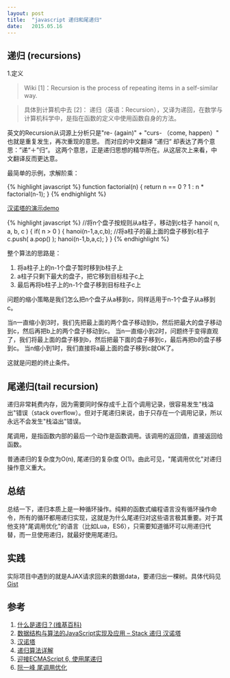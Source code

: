 ```yaml
---
layout: post
title:  "javascript 递归和尾递归"
date:   2015.05.16
---
```


## 递归 (recursions)

1.定义

> Wiki [1]：Recursion is the process of repeating items in a self-similar way.


> 具体到计算机中去 [2]： 递归（英语：Recursion），又译为递回，在数学与计算机科学中，是指在函数的定义中使用函数自身的方法。

英文的Recursion从词源上分析只是"re- (again)" + "curs- （come, happen）" 也就是重复发生，再次重现的意思。 而对应的中文翻译 ”递归“ 却表达了两个意思：”递“＋”归“。 这两个意思，正是递归思想的精华所在。从这层次上来看，中文翻译反而更达意。

最简单的示例，求解阶乘：

{% highlight javascript %}
function factorial(n) {
    return n == 0 ? 1 : n * factorial(n-1);
}
{% endhighlight %}


[汉诺塔的演示demo](http://jsfiddle.net/timwzw/S7mYF/light/)

{% highlight javascript %}
//将n个盘子按规则从a柱子，移动到c柱子
hanoi( n, a, b, c )
{
    if( n > 0 )
    {
        hanoi(n-1,a,c,b);
        //将a柱子的最上面的盘子移到c柱子
        c.push( a.pop() );
        hanoi(n-1,b,a,c);
    }
}
{% endhighlight %}

整个算法的思路是：

1. 将a柱子上的n-1个盘子暂时移到b柱子上
2. a柱子只剩下最大的盘子，把它移到目标柱子c上
3. 最后再将b柱子上的n-1个盘子移到目标柱子c上

问题的缩小策略是我们怎么把n个盘子从a移到c，同样适用于n-1个盘子从a移到c。

当n一直缩小到3时，我们先把最上面的两个盘子移动到b，然后把最大的盘子移动到c，然后再把b上的两个盘子移动到c。
当n一直缩小到2时，问题终于变得直观了，我们将最上面的盘子移到b，然后把最下面的盘子移到c，最后再把b的盘子移到c。
当n缩小到1时，我们直接将a最上面的盘子移到c就OK了。

这就是问题的终止条件。

## 尾递归(tail recursion)

递归非常耗费内存，因为需要同时保存成千上百个调用记录，很容易发生"栈溢出"错误（stack overflow）。但对于尾递归来说，由于只存在一个调用记录，所以永远不会发生"栈溢出"错误。

尾调用，是指函数内部的最后一个动作是函数调用。该调用的返回值，直接返回给函数。

普通递归的复杂度为O(n), 尾递归的复杂度 O(1)。由此可见，"尾调用优化"对递归操作意义重大。

## 总结

总结一下，递归本质上是一种循环操作。纯粹的函数式编程语言没有循环操作命令，所有的循环都用递归实现，这就是为什么尾递归对这些语言极其重要。对于其他支持"尾调用优化"的语言（比如Lua，ES6），只需要知道循环可以用递归代替，而一旦使用递归，就最好使用尾递归。

## 实践

实际项目中遇到的就是AJAX请求回来的数据data，要递归出一棵树。具体代码见[Gist](https://gist.github.com/imjeen/8850fa6102290c4e7006)


## 参考
1. [什么是递归？(维基百科)](http://zh.wikipedia.org/zh/%E9%80%92%E5%BD%92)
2. [数据结构与算法的JavaScript实现及应用 – Stack 递归 汉诺塔](http://blog.jobbole.com/63522/)
3. [汉诺塔](http://www.bing.com/knows/search?q=%E6%B1%89%E8%AF%BA%E5%A1%94&mkt=zh-cn)
4. [递归算法详解](http://chenqx.github.io/2014/09/29/Algorithm-Recursive-Programming/)
5. [迎接ECMAScript 6, 使用尾递归](http://www.jianshu.com/p/269ba1ba1644)
6. [阮一峰 尾调用优化](http://www.ruanyifeng.com/blog/2015/04/tail-call.html)
